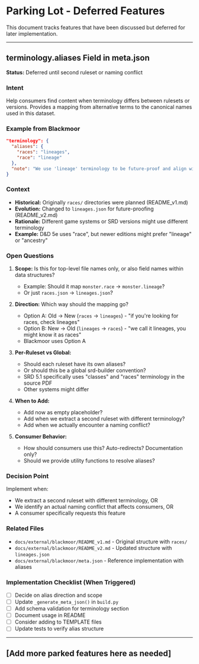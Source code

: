 # Parking Lot - Deferred Features

This document tracks features that have been discussed but deferred for later implementation.

---

## terminology.aliases Field in meta.json

**Status:** Deferred until second ruleset or naming conflict

### Intent
Help consumers find content when terminology differs between rulesets or versions. Provides a mapping from alternative terms to the canonical names used in this dataset.

### Example from Blackmoor
```json
"terminology": {
  "aliases": {
    "races": "lineages",
    "race": "lineage"
  },
  "note": "We use 'lineage' terminology to be future-proof and align with modern D&D direction."
}
```

### Context
- **Historical:** Originally `races/` directories were planned (README_v1.md)
- **Evolution:** Changed to `lineages.json` for future-proofing (README_v2.md)
- **Rationale:** Different game systems or SRD versions might use different terminology
- **Example:** D&D 5e uses "race", but newer editions might prefer "lineage" or "ancestry"

### Open Questions

1. **Scope:** Is this for top-level file names only, or also field names within data structures?
   - Example: Should it map `monster.race` → `monster.lineage`?
   - Or just `races.json` → `lineages.json`?

2. **Direction:** Which way should the mapping go?
   - Option A: Old → New (`races` → `lineages`) - "if you're looking for races, check lineages"
   - Option B: New → Old (`lineages` → `races`) - "we call it lineages, you might know it as races"
   - Blackmoor uses Option A

3. **Per-Ruleset vs Global:**
   - Should each ruleset have its own aliases?
   - Or should this be a global srd-builder convention?
   - SRD 5.1 specifically uses "classes" and "races" terminology in the source PDF
   - Other systems might differ

4. **When to Add:**
   - Add now as empty placeholder?
   - Add when we extract a second ruleset with different terminology?
   - Add when we actually encounter a naming conflict?

5. **Consumer Behavior:**
   - How should consumers use this? Auto-redirects? Documentation only?
   - Should we provide utility functions to resolve aliases?

### Decision Point
Implement when:
- We extract a second ruleset with different terminology, OR
- We identify an actual naming conflict that affects consumers, OR
- A consumer specifically requests this feature

### Related Files
- `docs/external/blackmoor/README_v1.md` - Original structure with `races/`
- `docs/external/blackmoor/README_v2.md` - Updated structure with `lineages.json`
- `docs/external/blackmoor/meta.json` - Reference implementation with aliases

### Implementation Checklist (When Triggered)
- [ ] Decide on alias direction and scope
- [ ] Update `_generate_meta_json()` in `build.py`
- [ ] Add schema validation for terminology section
- [ ] Document usage in README
- [ ] Consider adding to TEMPLATE files
- [ ] Update tests to verify alias structure

---

## [Add more parked features here as needed]
